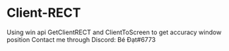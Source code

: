 # Client-RECT
Using win api GetClientRECT and ClientToScreen to get accuracy window position
Contact me through Discord: Bé Đạt#6773 

